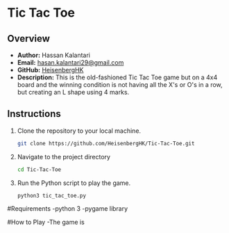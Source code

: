 # Tic Tac Toe

## Overview
- **Author:** Hassan Kalantari
- **Email:** hasan.kalantari29@gmail.com
- **GitHub:** [HeisenbergHK](https://github.com/HeisenbergHK)
- **Description:** 
  This is the old-fashioned Tic Tac Toe game but on a 4x4 board and the winning condition is not having all the X's or O's in a row, but creating an L shape using 4 marks.

## Instructions
1. Clone the repository to your local machine.
   ```bash
   git clone https://github.com/HeisenbergHK/Tic-Tac-Toe.git
2. Navigate to the project directory
   ```bash
   cd Tic-Tac-Toe
3. Run the Python script to play the game.
   ```bash
   python3 tic_tac_toe.py

  #Requirements
  -python 3
  -pygame library

  #How to Play
  -The game is 
